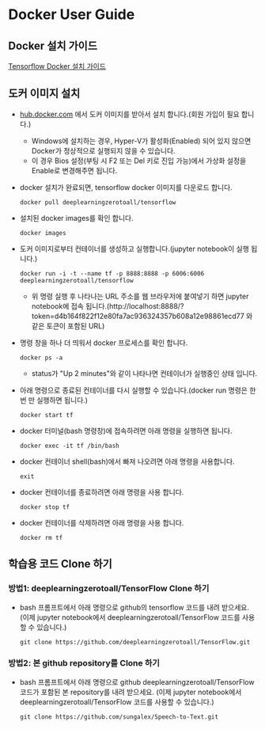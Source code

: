 # Docker User Guide

## Docker 설치 가이드

[Tensorflow Docker 설치 가이드](https://github.com/deeplearningzerotoall/TensorFlow/blob/master/docker_user_guide.md)

## 도커 이미지 설치

- [hub.docker.com](http://hub.docker.com) 에서 도커 이미지를 받아서 설치 합니다.(회원 가입이 필요 합니다.)

    - Windows에 설치하는 경우, Hyper-V가 활성화(Enabled) 되어 있지 않으면 Docker가 정상적으로 실행되지 않을 수 있습니다.
    - 이 경우 Bios 설정(부팅 시 F2 또는 Del 키로 진입 가능)에서 가상화 설정을 Enable로 변경해주면 됩니다.

- docker 설치가 완료되면, tensorflow docker 이미지를 다운로드 합니다.

    `docker pull deeplearningzerotoall/tensorflow`

- 설치된 docker images를 확인 합니다.

    `docker images`

- 도커 이미지로부터 컨테이너를 생성하고 실행합니다.(jupyter notebook이 실행 됩니다.)

    `docker run -i -t --name tf -p 8888:8888 -p 6006:6006 deeplearningzerotoall/tensorflow`

    - 위 명령 실행 후 나타나는 URL 주소를 웹 브라우저에 붙여넣기 하면 jupyter notebook에 접속 됩니다.(http://localhost:8888/?token=d4b164f822f12e80fa7ac936324357b608a12e98861ecd77 와 같은 토큰이 포함된 URL)

- 명령 창을 하나 더 띄워서 docker 프로세스를 확인 합니다.

    `docker ps -a`

    - status가 "Up 2 minutes"와 같이 나타나면 컨테이너가 실행중인 상태 입니다.

- 아래 명령으로 종료된 컨테이너를 다시 실행할 수 있습니다.(docker run 명령은 한번 만 실행하면 됩니다.)

    `docker start tf`

- docker 터미널(bash 명령창)에 접속하려면 아래 명령을 실행하면 됩니다.

    `docker exec -it tf /bin/bash`

- docker 컨테이너 shell(bash)에서 빠져 나오려면 아래 명령을 사용합니다.

    `exit`

- docker 컨테이너를 종료하려면 아래 명령을 사용 합니다.

    `docker stop tf`

- docker 컨테이너를 삭제하려면 아래 명령을 사용 합니다.

    `docker rm tf`

## 학습용 코드 Clone 하기

### 방법1: deeplearningzerotoall/TensorFlow Clone 하기

- bash 프롬프트에서 아래 명령으로 github의 tensorflow 코드를 내려 받으세요. (이제 jupyter notebook에서 deeplearningzerotoall/TensorFlow 코드를 사용할 수 있습니다.)

    `git clone https://github.com/deeplearningzerotoall/TensorFlow.git`

### 방법2: 본 github repository를 Clone 하기

- bash 프롬프트에서 아래 명령으로 github deeplearningzerotoall/TensorFlow 코드가 포함된 본 repository를 내려 받으세요. (이제 jupyter notebook에서 deeplearningzerotoall/TensorFlow 코드를 사용할 수 있습니다.)

    `git clone https://github.com/sungalex/Speech-to-Text.git`
